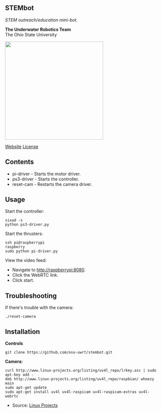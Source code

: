 ## STEMbot
*STEM outreach/education mini-bot.*

**The Underwater Robotics Team**  
The Ohio State University

<img src="http://underwaterrov.org.ohio-state.edu/img/renders/stembot.png" height="320" />

[Website](http://go.osu.edu/uwrt) [License](blob/master/LICENSE)

Contents
--------

* pi-driver - Starts the motor driver.
* ps3-driver - Starts the controller.
* reset-cam - Restarts the camera driver.

Usage
-----

Start the controller:

    sixad -s
    python ps3-driver.py

Start the thrusters:

    ssh pi@raspberrypi
    raspberry
    sudo python pi-driver.py
    
View the video feed:
* Navigate to [http://raspberrypi:8080](http://raspberrypi:8080).
* Click the WebRTC link.
* Click start.

Troubleshooting
---------------

If there's trouble with the camera:

    ./reset-camera

Installation
------------

**Controls**

    git clone https://github.com/osu-uwrt/stembot.git

**Camera:**

    curl http://www.linux-projects.org/listing/uv4l_repo/lrkey.asc | sudo apt-key add -
    deb http://www.linux-projects.org/listing/uv4l_repo/raspbian/ wheezy main
    sudo apt-get update
    sudo apt-get install uv4l uv4l-raspicam uv4l-raspicam-extras uv4l-webrtc

* Source: [Linux Projects](http://www.linux-projects.org/modules/sections/index.php?op=viewarticle&artid=14)
